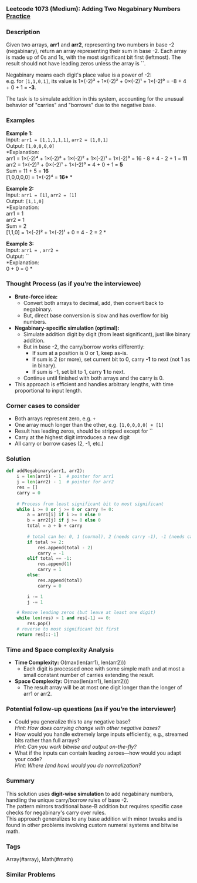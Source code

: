 ### Leetcode 1073 (Medium): Adding Two Negabinary Numbers [Practice](https://leetcode.com/problems/adding-two-negabinary-numbers)

### Description  
Given two arrays, **arr1** and **arr2**, representing two numbers in base -2 (negabinary), return an array representing their sum in base -2. Each array is made up of 0s and 1s, with the most significant bit first (leftmost). The result should not have leading zeros unless the array is ``.

Negabinary means each digit's place value is a power of -2:  
e.g. for `[1,1,0,1]`, its value is 1×(-2)³ + 1×(-2)² + 0×(-2)¹ + 1×(-2)⁰ = -8 + 4 + 0 + 1 = **-3**.

The task is to simulate addition in this system, accounting for the unusual behavior of "carries" and "borrows" due to the negative base.

### Examples  

**Example 1:**  
Input: `arr1 = [1,1,1,1,1]`, `arr2 = [1,0,1]`  
Output: `[1,0,0,0,0]`  
*Explanation:  
arr1 = 1×(-2)⁴ + 1×(-2)³ + 1×(-2)² + 1×(-2)¹ + 1×(-2)⁰ = 16 - 8 + 4 - 2 + 1 = **11**  
arr2 = 1×(-2)² + 0×(-2)¹ + 1×(-2)⁰ = 4 + 0 + 1 = **5**  
Sum = 11 + 5 = **16**  
[1,0,0,0,0] = 1×(-2)⁴ = **16\***
*

**Example 2:**  
Input: `arr1 = [1]`, `arr2 = [1]`  
Output: `[1,1,0]`  
*Explanation:  
arr1 = 1  
arr2 = 1  
Sum = 2  
[1,1,0] = 1×(-2)² + 1×(-2)¹ + 0 = 4 - 2 = 2
*

**Example 3:**  
Input: `arr1 = `, `arr2 = `  
Output: ``  
*Explanation:  
0 + 0 = 0
*

### Thought Process (as if you’re the interviewee)  

- **Brute-force idea:**  
  - Convert both arrays to decimal, add, then convert back to negabinary.
  - But, direct base conversion is slow and has overflow for big numbers.
- **Negabinary-specific simulation (optimal):**  
  - Simulate addition digit by digit (from least significant), just like binary addition.
  - But in base -2, the carry/borrow works differently:
    - If sum at a position is 0 or 1, keep as-is.
    - If sum is 2 (or more), set current bit to 0, carry **-1** to next (not 1 as in binary).
    - If sum is -1, set bit to 1, carry **1** to next.
  - Continue until finished with both arrays and the carry is 0.
- This approach is efficient and handles arbitrary lengths, with time proportional to input length.

### Corner cases to consider  
- Both arrays represent zero, e.g. ` + `
- One array much longer than the other, e.g. `[1,0,0,0,0] + [1]`
- Result has leading zeros, should be stripped except for ``
- Carry at the highest digit introduces a new digit
- All carry or borrow cases (2, -1, etc.)

### Solution

```python
def addNegabinary(arr1, arr2):
    i = len(arr1) - 1  # pointer for arr1
    j = len(arr2) - 1  # pointer for arr2
    res = []
    carry = 0
    
    # Process from least significant bit to most significant
    while i >= 0 or j >= 0 or carry != 0:
        a = arr1[i] if i >= 0 else 0
        b = arr2[j] if j >= 0 else 0
        total = a + b + carry
        
        # total can be: 0, 1 (normal), 2 (needs carry -1), -1 (needs carry 1)
        if total >= 2:
            res.append(total - 2)
            carry = -1
        elif total == -1:
            res.append(1)
            carry = 1
        else:
            res.append(total)
            carry = 0

        i -= 1
        j -= 1

    # Remove leading zeros (but leave at least one digit)
    while len(res) > 1 and res[-1] == 0:
        res.pop()
    # reverse to most significant bit first
    return res[::-1]
```

### Time and Space complexity Analysis  

- **Time Complexity:** O(max(len(arr1), len(arr2)))  
  - Each digit is processed once with some simple math and at most a small constant number of carries extending the result.
- **Space Complexity:** O(max(len(arr1), len(arr2)))  
  - The result array will be at most one digit longer than the longer of arr1 or arr2.

### Potential follow-up questions (as if you’re the interviewer)  

- Could you generalize this to any negative base?  
  *Hint: How does carrying change with other negative bases?*
- How would you handle extremely large inputs efficiently, e.g., streamed bits rather than full arrays?  
  *Hint: Can you work bitwise and output on-the-fly?*
- What if the inputs can contain leading zeroes—how would you adapt your code?  
  *Hint: Where (and how) would you do normalization?*

### Summary
This solution uses **digit-wise simulation** to add negabinary numbers, handling the unique carry/borrow rules of base -2.  
The pattern mirrors traditional base-B addition but requires specific case checks for negabinary's carry over rules.  
This approach generalizes to any base addition with minor tweaks and is found in other problems involving custom numeral systems and bitwise math.

### Tags
Array(#array), Math(#math)

### Similar Problems
